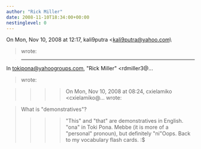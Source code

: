 ```yaml
---
author: "Rick Miller"
date: 2008-11-10T18:34:00+00:00
nestinglevel: 0
---
```

On Mon, Nov 10, 2008 at 12:17, kali9putra <[kali9putra@yahoo.com](mailto://kali9putra@yahoo.com)\
> wrote:

> ---
 In [tokipona@yahoogroups.com](mailto://tokipona@yahoogroups.com), "Rick Miller" <rdmiller3@...
> wrote:

>>>> On Mon, Nov 10, 2008 at 08:24, cxielamiko <cxielamiko@...
> wrote:

>> 
> What is "demonstratives"?
>>>> "This" and "that" are demonstratives in English.
>>>> "ona" in Toki Pona.
>>> Mebbe (it is more of a "personal" pronoun), but definitely "ni"Oops. Back to my vocabulary flash cards. :$